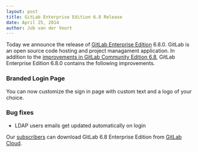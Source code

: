 ```yaml
---
layout: post
title: GitLab Enterprise Edition 6.8 Release
date: April 25, 2014
author: Job van der Voort
---
```

Today we announce the release of [GitLab Enterprise Edition](/gitlab-ee/) 6.8.0. 
GitLab is an open source code hosting and project managament application.
In addition to the [improvements in GitLab Community Edition 6.8](/2014/03/21/gitlab-6-dot-8-released/), GitLab Enterprise Edition 6.8.0 contains the following improvements.

<!--more-->

### Branded Login Page

You can now customize the sign in page with custom text and a logo of your choice.

### Bug fixes

- LDAP users emails get updated automatically on login

Our [subscribers](https://www.gitlab.com/subscription/) can download GitLab 6.8 Enterprise Edition from [GitLab Cloud](https://gitlab.com).

